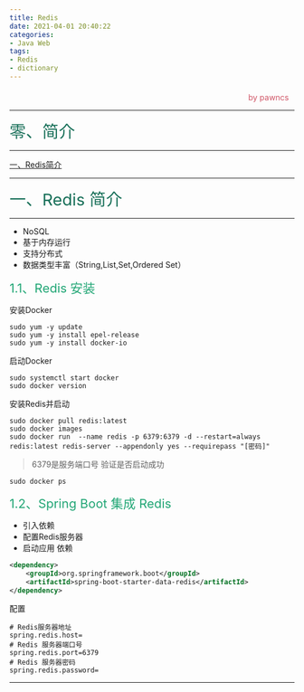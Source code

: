 ```yaml
---
title: Redis
date: 2021-04-01 20:40:22
categories:
- Java Web
tags:
- Redis
- dictionary
---
```

<style>
.title1{
    font-size:36px;
    color:#e7767f;
    /* 桃红 */

}
.title2{
    font-size:29px;
    color:#176f58;
    /* 祖母绿 */
}
.title3{
    font-size:22px;
    color:#21a675;
    /* 石绿 */
}
.title4{
    font-size:15px;
    color:#a8cd34;
    /* 柳绿 */
}
.name{

    margin-left: auto;
    text-align: right;
    color: #d05667;
    margin-right: 10px;
    margin-top: 20px;
    /*海棠红*/
}
</style>


<div class="name">by pawncs</div>

-----
<div class="title2">零、简介</div>

-----
<a href="#Redis-1">一、Redis简介</a>

-----
<div class="title2" id="Redis-1">一、Redis 简介</div>

-----
+ NoSQL
+ 基于内存运行
+ 支持分布式
+ 数据类型丰富（String,List,Set,Ordered Set）
<div class="title3" id="Redis-1-1">1.1、Redis 安装</div>

安装Docker
~~~shell
sudo yum -y update
sudo yum -y install epel-release
sudo yum -y install docker-io
~~~
启动Docker
~~~shell
sudo systemctl start docker
sudo docker version
~~~

安装Redis并启动
~~~shell
sudo docker pull redis:latest
sudo docker images
sudo docker run  --name redis -p 6379:6379 -d --restart=always redis:latest redis-server --appendonly yes --requirepass "[密码]"
~~~
>6379是服务端口号
验证是否启动成功
~~~shell
sudo docker ps
~~~

<div class="title3" id="Redis-1-2">1.2、Spring Boot 集成 Redis </div>

+ 引入依赖
+ 配置Redis服务器
+ 启动应用
依赖
~~~xml
<dependency>
    <groupId>org.springframework.boot</groupId>
    <artifactId>spring-boot-starter-data-redis</artifactId>
</dependency>
~~~
配置
~~~properties
# Redis服务器地址
spring.redis.host=
# Redis 服务器端口号
spring.redis.port=6379
# Redis 服务器密码 
spring.redis.password=
~~~

-----